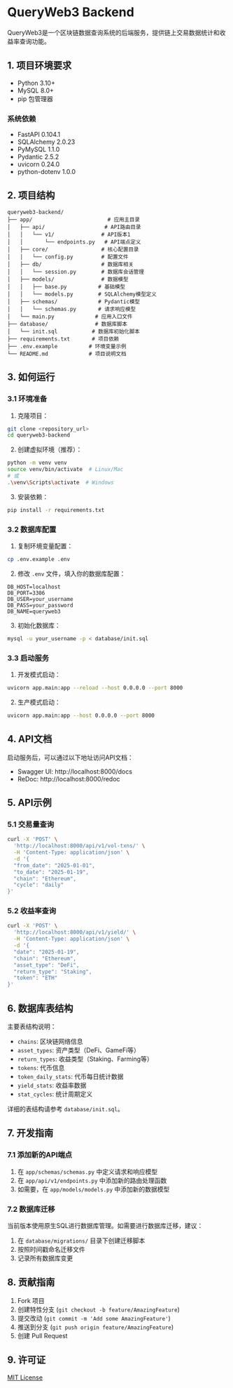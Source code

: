 # QueryWeb3 Backend

QueryWeb3是一个区块链数据查询系统的后端服务，提供链上交易数据统计和收益率查询功能。

## 1. 项目环境要求

- Python 3.10+
- MySQL 8.0+
- pip 包管理器

### 系统依赖
- FastAPI 0.104.1
- SQLAlchemy 2.0.23
- PyMySQL 1.1.0
- Pydantic 2.5.2
- uvicorn 0.24.0
- python-dotenv 1.0.0

## 2. 项目结构

```
queryweb3-backend/
├── app/                        # 应用主目录
│   ├── api/                   # API路由目录
│   │   └── v1/               # API版本1
│   │       └── endpoints.py   # API端点定义
│   ├── core/                 # 核心配置目录
│   │   └── config.py         # 配置文件
│   ├── db/                   # 数据库相关
│   │   └── session.py        # 数据库会话管理
│   ├── models/               # 数据模型
│   │   ├── base.py          # 基础模型
│   │   └── models.py        # SQLAlchemy模型定义
│   ├── schemas/             # Pydantic模型
│   │   └── schemas.py       # 请求响应模型
│   └── main.py             # 应用入口文件
├── database/               # 数据库脚本
│   └── init.sql           # 数据库初始化脚本
├── requirements.txt       # 项目依赖
├── .env.example          # 环境变量示例
└── README.md             # 项目说明文档
```

## 3. 如何运行

### 3.1 环境准备

1. 克隆项目：
```bash
git clone <repository_url>
cd queryweb3-backend
```

2. 创建虚拟环境（推荐）：
```bash
python -m venv venv
source venv/bin/activate  # Linux/Mac
# 或
.\venv\Scripts\activate  # Windows
```

3. 安装依赖：
```bash
pip install -r requirements.txt
```

### 3.2 数据库配置

1. 复制环境变量配置：
```bash
cp .env.example .env
```

2. 修改 `.env` 文件，填入你的数据库配置：
```env
DB_HOST=localhost
DB_PORT=3306
DB_USER=your_username
DB_PASS=your_password
DB_NAME=queryweb3
```

3. 初始化数据库：
```bash
mysql -u your_username -p < database/init.sql
```

### 3.3 启动服务

1. 开发模式启动：
```bash
uvicorn app.main:app --reload --host 0.0.0.0 --port 8000
```

2. 生产模式启动：
```bash
uvicorn app.main:app --host 0.0.0.0 --port 8000
```

## 4. API文档

启动服务后，可以通过以下地址访问API文档：

- Swagger UI: http://localhost:8000/docs
- ReDoc: http://localhost:8000/redoc

## 5. API示例

### 5.1 交易量查询

```bash
curl -X 'POST' \
  'http://localhost:8000/api/v1/vol-txns/' \
  -H 'Content-Type: application/json' \
  -d '{
  "from_date": "2025-01-01",
  "to_date": "2025-01-19",
  "chain": "Ethereum",
  "cycle": "daily"
}'
```

### 5.2 收益率查询

```bash
curl -X 'POST' \
  'http://localhost:8000/api/v1/yield/' \
  -H 'Content-Type: application/json' \
  -d '{
  "date": "2025-01-19",
  "chain": "Ethereum",
  "asset_type": "DeFi",
  "return_type": "Staking",
  "token": "ETH"
}'
```

## 6. 数据库表结构

主要表结构说明：

- `chains`: 区块链网络信息
- `asset_types`: 资产类型（DeFi、GameFi等）
- `return_types`: 收益类型（Staking、Farming等）
- `tokens`: 代币信息
- `token_daily_stats`: 代币每日统计数据
- `yield_stats`: 收益率数据
- `stat_cycles`: 统计周期定义

详细的表结构请参考 `database/init.sql`。

## 7. 开发指南

### 7.1 添加新的API端点

1. 在 `app/schemas/schemas.py` 中定义请求和响应模型
2. 在 `app/api/v1/endpoints.py` 中添加新的路由处理函数
3. 如需要，在 `app/models/models.py` 中添加新的数据模型

### 7.2 数据库迁移

当前版本使用原生SQL进行数据库管理。如需要进行数据库迁移，建议：

1. 在 `database/migrations/` 目录下创建迁移脚本
2. 按照时间戳命名迁移文件
3. 记录所有数据库变更

## 8. 贡献指南

1. Fork 项目
2. 创建特性分支 (`git checkout -b feature/AmazingFeature`)
3. 提交改动 (`git commit -m 'Add some AmazingFeature'`)
4. 推送到分支 (`git push origin feature/AmazingFeature`)
5. 创建 Pull Request

## 9. 许可证

[MIT License](LICENSE)
